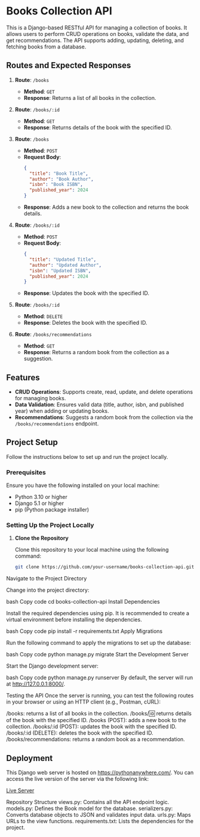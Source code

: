 # Books Collection API

This is a Django-based RESTful API for managing a collection of books. It allows users to perform CRUD operations on books, validate the data, and get recommendations. The API supports adding, updating, deleting, and fetching books from a database.

## Routes and Expected Responses

1. **Route**: `/books`  
   - **Method**: `GET`  
   - **Response**: Returns a list of all books in the collection.
   
2. **Route**: `/books/:id`  
   - **Method**: `GET`  
   - **Response**: Returns details of the book with the specified ID.
   
3. **Route**: `/books`  
   - **Method**: `POST`  
   - **Request Body**:  
     ```json
     {
       "title": "Book Title",
       "author": "Book Author",
       "isbn": "Book ISBN",
       "published_year": 2024
     }
     ```
   - **Response**: Adds a new book to the collection and returns the book details.

4. **Route**: `/books/:id`  
   - **Method**: `POST`  
   - **Request Body**:  
     ```json
     {
       "title": "Updated Title",
       "author": "Updated Author",
       "isbn": "Updated ISBN",
       "published_year": 2024
     }
     ```
   - **Response**: Updates the book with the specified ID.

5. **Route**: `/books/:id`  
   - **Method**: `DELETE`  
   - **Response**: Deletes the book with the specified ID.

6. **Route**: `/books/recommendations`  
   - **Method**: `GET`  
   - **Response**: Returns a random book from the collection as a suggestion.

## Features

- **CRUD Operations**: Supports create, read, update, and delete operations for managing books.
- **Data Validation**: Ensures valid data (title, author, isbn, and published year) when adding or updating books.
- **Recommendations**: Suggests a random book from the collection via the `/books/recommendations` endpoint.

## Project Setup

Follow the instructions below to set up and run the project locally.

### Prerequisites

Ensure you have the following installed on your local machine:

- Python 3.10 or higher
- Django 5.1 or higher
- pip (Python package installer)

### Setting Up the Project Locally

1. **Clone the Repository**

   Clone this repository to your local machine using the following command:

   ```bash
   git clone https://github.com/your-username/books-collection-api.git
Navigate to the Project Directory

Change into the project directory:

bash
Copy code
cd books-collection-api
Install Dependencies

Install the required dependencies using pip. It is recommended to create a virtual environment before installing the dependencies.

bash
Copy code
pip install -r requirements.txt
Apply Migrations

Run the following command to apply the migrations to set up the database:

bash
Copy code
python manage.py migrate
Start the Development Server

Start the Django development server:

bash
Copy code
python manage.py runserver
By default, the server will run at http://127.0.0.1:8000/.

Testing the API
Once the server is running, you can test the following routes in your browser or using an HTTP client (e.g., Postman, cURL):

/books: returns a list of all books in the collection.
/books/:id: returns details of the book with the specified ID.
/books (POST): adds a new book to the collection.
/books/:id (POST): updates the book with the specified ID.
/books/:id (DELETE): deletes the book with the specified ID.
/books/recommendations: returns a random book as a recommendation.

## Deployment

This Django web server is hosted on https://pythonanywhere.com/. You can access the live version of the server via the following link:

[Live Server](https://ibnumertechub.pythonanywhere.com/)

Repository Structure
views.py: Contains all the API endpoint logic.
models.py: Defines the Book model for the database.
serializers.py: Converts database objects to JSON and validates input data.
urls.py: Maps URLs to the view functions.
requirements.txt: Lists the dependencies for the project.

